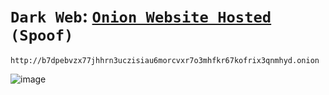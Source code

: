 # `Dark Web`: [`Onion Website Hosted`](https://imvickykumar999.github.io/prjd5pmbug2cnfs67s3y65ods27vamswdaw2lnwf45ys3pjl55h2gwqd.onion/) `(Spoof)`

    http://b7dpebvzx77jhhrn3uczisiau6morcvxr7o3mhfkr67kofrix3qnmhyd.onion

![image](https://github.com/imvickykumar999/prjd5pmbug2cnfs67s3y65ods27vamswdaw2lnwf45ys3pjl55h2gwqd.onion/assets/50515418/b4875951-af45-4660-8c7f-023e6ce914ca)

